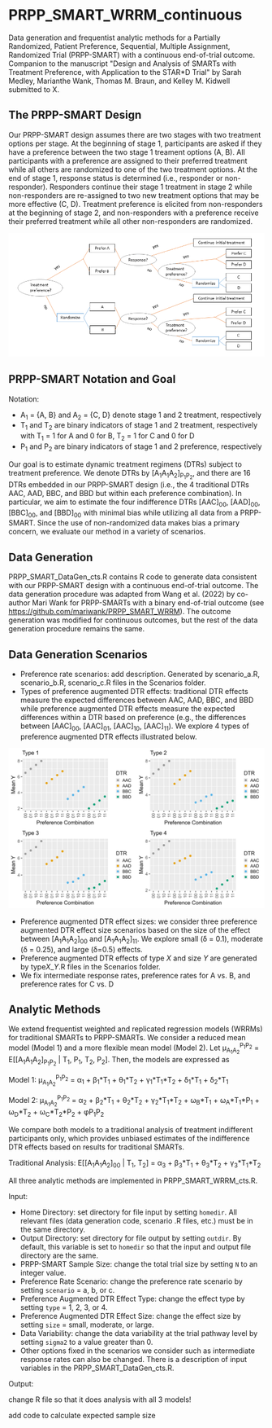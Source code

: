 # PRPP_SMART_WRRM_continuous
Data generation and frequentist analytic methods for a Partially Randomized, Patient Preference, Sequential, Multiple Assignment, Randomized Trial (PRPP-SMART) with a continuous end-of-trial outcome. 
Companion to the manuscript "Design and Analysis of SMARTs with Treatment Preference, with Application to the STAR*D Trial" by Sarah Medley, Marianthe Wank, Thomas M. Braun, and Kelley M. Kidwell submitted to X.

## The PRPP-SMART Design
Our PRPP-SMART design assumes there are two stages with two treatment options per stage. At the beginning of stage 1, participants are asked if they have a preference between the two stage 1 treament options (A, B). All participants with a preference are assigned to their preferred treatment while all others are randomized to one of the two treatment options. At the end of stage 1, response status is determined (i.e., responder or non-responder). Responders continue their stage 1 treatment in stage 2 while non-responders are re-assigned to two new treatment options that may be more effective (C, D). Treatment preference is elicited from non-responders at the beginning of stage 2, and non-responders with a preference receive their preferred treatment while all other non-responders are randomized. 

![](Images/PRPP_SMART.png)

## PRPP-SMART Notation and Goal
Notation:
- A<sub>1</sub> = {A, B} and A<sub>2</sub> = {C, D} denote stage 1 and 2 treatment, respectively
- T<sub>1</sub> and T<sub>2</sub> are binary indicators of stage 1 and 2 treatment, respectively with T<sub>1</sub> = 1 for A and 0 for B, T<sub>2</sub> = 1 for C and 0 for D
- P<sub>1</sub> and P<sub>2</sub> are binary indicators of stage 1 and 2 preference, respectively

Our goal is to estimate dynamic treatment regimens (DTRs) subject to treatment preference. We denote DTRs by [A<sub>1</sub>A<sub>1</sub>A<sub>2</sub>]<sub>P<sub>1</sub>P<sub>2</sub></sub>, and there are 16 DTRs embedded in our PRPP-SMART design (i.e., the 4 traditional DTRs AAC, AAD, BBC, and BBD but within each preference combination). In particular, we aim to estimate the four indifference DTRs [AAC]<sub>00</sub>, [AAD]<sub>00</sub>, [BBC]<sub>00</sub>, and [BBD]<sub>00</sub> with minimal bias while utilizing all data from a PRPP-SMART. Since the use of non-randomized data makes bias a primary concern, we evaluate our method in a variety of scenarios. 

## Data Generation
PRPP_SMART_DataGen_cts.R contains R code to generate data consistent with our PRPP-SMART design with a continuous end-of-trial outcome. The data generation procedure was adapted from Wang et al. (2022) by co-author Mari Wank for PRPP-SMARTs with a binary end-of-trial outcome (see https://github.com/mariwank/PRPP_SMART_WRRM). The outcome generation was modified for continuous outcomes, but the rest of the data generation procedure remains the same. 

## Data Generation Scenarios
- Preference rate scenarios: add description. Generated by scenario_a.R, scenario_b.R, scenario_c.R files in the Scenarios folder.
- Types of preference augmented DTR effects: traditional DTR effects measure the expected differences between AAC, AAD, BBC, and BBD while preference augmented DTR effects measure the expected differences within a DTR based on preference (e.g., the differences between [AAC]<sub>00</sub>, [AAC]<sub>01</sub>, [AAC]<sub>10</sub>, [AAC]<sub>11</sub>). We explore 4 types of preference augmented DTR effects illustrated below.

![](Images/preference_plot_moderate.png)

- Preference augmented DTR effect sizes: we consider three preference augmented DTR effect size scenarios based on the size of the effect between [A<sub>1</sub>A<sub>1</sub>A<sub>2</sub>]<sub>00</sub> and [A<sub>1</sub>A<sub>1</sub>A<sub>2</sub>]<sub>11</sub>. We explore small (&delta; = 0.1), moderate (&delta; = 0.25), and large (&delta;=0.5) effects.
- Preference augmented DTR effects of type *X* and size *Y* are generated by type*X*_*Y*.R files in the Scenarios folder.
- We fix intermediate response rates, preference rates for A vs. B, and preference rates for C vs. D 

## Analytic Methods
We extend frequentist weighted and replicated regression models (WRRMs) for traditional SMARTs to PRPP-SMARTs. We consider a reduced mean model (Model 1) and a more flexible mean model (Model 2). Let &mu;<sub>A<sub>1</sub>A<sub>2</sub></sub><sup>P<sub>1</sub>P<sub>2</sub></sup> = E[[A<sub>1</sub>A<sub>1</sub>A<sub>2</sub>]<sub>P<sub>1</sub>P<sub>2</sub></sub> | T<sub>1</sub>, P<sub>1</sub>, T<sub>2</sub>, P<sub>2</sub>]. Then, the models are expressed as

Model 1: &mu;<sub>A<sub>1</sub>A<sub>2</sub></sub><sup>P<sub>1</sub>P<sub>2</sub></sup> = &alpha;<sub>1</sub> + &beta;<sub>1</sub>*T<sub>1</sub> + &theta;<sub>1</sub>*T<sub>2</sub> + &gamma;<sub>1</sub>*T<sub>1</sub>*T<sub>2</sub> + &delta;<sub>1</sub>*T<sub>1</sub> + &delta;<sub>2</sub>*T<sub>1</sub>

Model 2: &mu;<sub>A<sub>1</sub>A<sub>2</sub></sub><sup>P<sub>1</sub>P<sub>2</sub></sup> = &alpha;<sub>2</sub> + &beta;<sub>2</sub>*T<sub>1</sub> + &theta;<sub>2</sub>*T<sub>2</sub> + &gamma;<sub>2</sub>*T<sub>1</sub>*T<sub>2</sub> + &omega;<sub>B</sub>*T<sub>1</sub> + &omega;<sub>A</sub>*T<sub>1</sub>*P<sub>1</sub> + &omega;<sub>D</sub>*T<sub>2</sub> + &omega;<sub>C</sub>*T<sub>2</sub>*P<sub>2</sub> + &phi;P<sub>1</sub>P<sub>2</sub>

We compare both models to a traditional analysis of treatment indifferent participants only, which provides unbiased estimates of the indifference DTR effects based on results for traditional SMARTs.

Traditional Analysis: E[[A<sub>1</sub>A<sub>1</sub>A<sub>2</sub>]<sub>00</sub> | T<sub>1</sub>, T<sub>2</sub>] = &alpha;<sub>3</sub> + &beta;<sub>3</sub>*T<sub>1</sub> + &theta;<sub>3</sub>*T<sub>2</sub> + &gamma;<sub>3</sub>*T<sub>1</sub>*T<sub>2</sub>

All three analytic methods are implemented in PRPP_SMART_WRRM_cts.R. 

Input:
- Home Directory: set directory for file input by setting ```homedir```. All relevant files (data generation code, scenario .R files, etc.) must be in the same directory.
- Output Directory: set directory for file output by setting ```outdir```. By default, this variable is set to ```homedir``` so that the input and output file directory are the same.
- PRPP-SMART Sample Size: change the total trial size by setting ```N``` to an integer value.
- Preference Rate Scenario: change the preference rate scenario by setting ```scenario``` = a, b, or c.
- Preference Augmented DTR Effect Type: change the effect type by setting ```type``` = 1, 2, 3, or 4.
- Preference Augmented DTR Effect Size: change the effect size by setting ```size``` = small, moderate, or large.
- Data Variability: change the data variability at the trial pathway level by setting ```sigma2``` to a value greater than 0.
- Other options fixed in the scenarios we consider such as intermediate response rates can also be changed. There is a description of input variables in the PRPP_SMART_DataGen_cts.R. 

Output:


  
change R file so that it does analysis with all 3 models!

add code to calculate expected sample size

